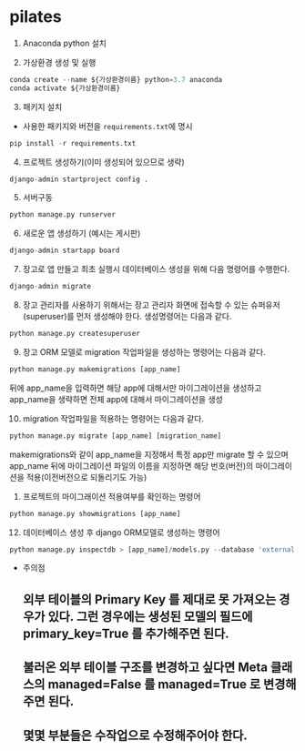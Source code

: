 # pilates
1. Anaconda python 설치

2. 가상환경 생성 및 실행

```python
conda create --name ${가상환경이름} python=3.7 anaconda
conda activate ${가상환경이름}
```
   
3.  패키지 설치

- 사용한 패키지와 버전을 `requirements.txt`에 명시

```python
pip install -r requirements.txt
```

4. 프로젝트 생성하기(이미 생성되어 있으므로 생략)
```python
django-admin startproject config .
```  

5. 서버구동

```python
python manage.py runserver
```

6. 새로운 앱 생성하기 (예시는 게시판)

```python
django-admin startapp board
```

7. 장고로 앱 만들고 최초 실행시 데이터베이스 생성을 위해 다음 명령어를 수행한다.

```python
django-admin migrate
```

8. 장고 관리자를 사용하기 위해서는 장고 관리자 화면에 접속할 수 있는 슈퍼유저(superuser)를 먼저 생성해야 한다. 생성명령어는 다음과 같다.
```python
python manage.py createsuperuser
```

9.  장고 ORM 모델로 migration 작업파일을 생성하는 명령어는 다음과 같다.
```python
python manage.py makemigrations [app_name]
```
뒤에 app_name을 입력하면 해당 app에 대해서만 마이그레이션을 생성하고 app_name을 생략하면 전체 app에 대해서 마이그레이션을 생성

10.  migration 작업파일을 적용하는 명령어는 다음과 같다.
```python
python manage.py migrate [app_name] [migration_name]
```
makemigrations와 같이 app_name을 지정해서 특정 app만 migrate 할 수 있으며 app_name 뒤에 마이그레이션 파일의 이름을 지정하면 해당 번호(버전)의 마이그레이션을 적용(이전버전으로 되돌리기도 가능)


1.  프로젝트의 마이그래이션 적용여부를 확인하는 명령어
```python
python manage.py showmigrations [app_name]
```

12. 데이터베이스 생성 후 django ORM모델로 생성하는 명령어
```python
python manage.py inspectdb > [app_name]/models.py --database 'external' #config/settings.py에 설정된 데이터베이스 이름. java의 JNDI 이름과 비슷하게 생각하면 된다., --database 옵션은 두개이상의 데이터베이스를 사용할 때만 사용한다.
```
* 주의점
  ## 외부 테이블의 Primary Key 를 제대로 못 가져오는 경우가 있다. 그런 경우에는 생성된 모델의 필드에 primary_key=True 를 추가해주면 된다.
  ## 불러온 외부 테이블 구조를 변경하고 싶다면 Meta 클래스의 managed=False 를 managed=True 로 변경해주면 된다.
  ## 몇몇 부분들은 수작업으로 수정해주어야 한다.
